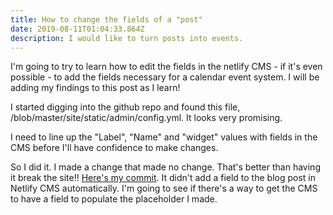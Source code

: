 ```yaml
---
title: How to change the fields of a "post"
date: 2019-08-11T01:04:33.864Z
description: I would like to turn posts into events.
---
```

I'm going to try to learn how to edit the fields in the netlify CMS - if it's even possible - to add the fields necessary for a calendar event system. I will be adding my findings to this post as I learn!

I started digging into the github repo and found this file, /blob/master/site/static/admin/config.yml. It looks very promising.

I need to line up the "Label", "Name" and "widget" values with fields in the CMS before I'll have confidence to make changes.

So I did it. I made a change that made no change. That's better than having it break the site!! [Here's my commit](https://github.com/kendalllindley/hugo-test-2/commit/e5583995ed9ee41dafa4493ecde8a3af00a302a4). It didn't add a field to the blog post in Netlify CMS automatically. I'm going to see if there's a way to get the CMS to have a field to populate the placeholder I made. 
